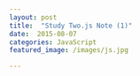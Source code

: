 ```yaml
---
layout: post
title:  "Study Two.js Note (1)"
date:  2015-08-07
categories: JavaScript
featured_image: /images/js.jpg

---
```


